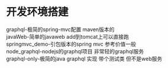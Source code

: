 # 开发环境搭建
graphql-极简的spring-mvc配置 maven版本的 <br>
javaWeb-简单的javaweb add到tomcat上可以直接跑 <br>
springmvc_demo-引包版本的spring mvc 参考价值一般 <br>
node_graphql-nodejs的graphql项目 非常轻的graphql服务 <br>
graphql-only-极简的java graphql 实现 带个测试类 但不是web服务 <br>